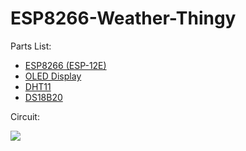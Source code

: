 # ESP8266-Weather-Thingy

Parts List:

* [ESP8266 (ESP-12E)](http://amzn.com/B0179SW31O)
* [OLED Display](http://www.amazon.com/gp/product/B00O2LLT30?psc=1&redirect=true&ref_=oh_aui_detailpage_o03_s00)
* [DHT11](http://www.amazon.com/gp/product/B00BXWUWRA?psc=1&redirect=true&ref_=oh_aui_detailpage_o03_s02)
* [DS18B20](http://www.amazon.com/gp/product/B00FR1BUUG?psc=1&redirect=true&ref_=oh_aui_detailpage_o00_s00)

Circuit:

![](http://i.imgur.com/UMCIsZN.png)

